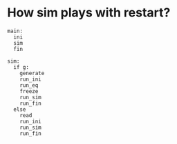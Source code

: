 # How sim plays with restart?

    main:
	  ini
	  sim
	  fin

    sim:
	  if g:
	    generate
	    run_ini
	    run_eq
	    freeze
	    run_sim
	    run_fin
	  else
	    read
	    run_ini
	    run_sim
	    run_fin
